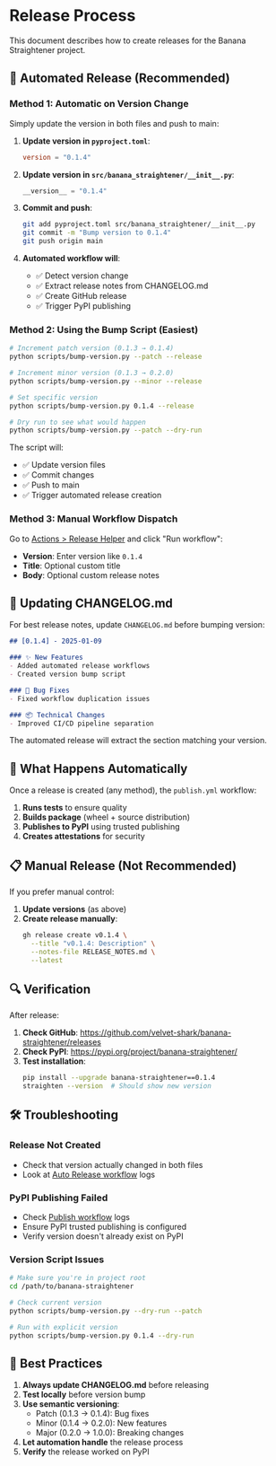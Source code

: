 # Release Process

This document describes how to create releases for the Banana Straightener project.

## 🤖 Automated Release (Recommended)

### Method 1: Automatic on Version Change

Simply update the version in both files and push to main:

1. **Update version in `pyproject.toml`**:
   ```toml
   version = "0.1.4"
   ```

2. **Update version in `src/banana_straightener/__init__.py`**:
   ```python
   __version__ = "0.1.4"
   ```

3. **Commit and push**:
   ```bash
   git add pyproject.toml src/banana_straightener/__init__.py
   git commit -m "Bump version to 0.1.4"
   git push origin main
   ```

4. **Automated workflow will**:
   - ✅ Detect version change
   - ✅ Extract release notes from CHANGELOG.md
   - ✅ Create GitHub release
   - ✅ Trigger PyPI publishing

### Method 2: Using the Bump Script (Easiest)

```bash
# Increment patch version (0.1.3 → 0.1.4)
python scripts/bump-version.py --patch --release

# Increment minor version (0.1.3 → 0.2.0)  
python scripts/bump-version.py --minor --release

# Set specific version
python scripts/bump-version.py 0.1.4 --release

# Dry run to see what would happen
python scripts/bump-version.py --patch --dry-run
```

The script will:
- ✅ Update version files
- ✅ Commit changes
- ✅ Push to main
- ✅ Trigger automated release creation

### Method 3: Manual Workflow Dispatch

Go to [Actions > Release Helper](https://github.com/velvet-shark/banana-straightener/actions/workflows/release-helper.yml) and click "Run workflow":

- **Version**: Enter version like `0.1.4`
- **Title**: Optional custom title
- **Body**: Optional custom release notes

## 📝 Updating CHANGELOG.md

For best release notes, update `CHANGELOG.md` before bumping version:

```markdown
## [0.1.4] - 2025-01-09

### ✨ New Features
- Added automated release workflows
- Created version bump script

### 🐛 Bug Fixes  
- Fixed workflow duplication issues

### 📦 Technical Changes
- Improved CI/CD pipeline separation
```

The automated release will extract the section matching your version.

## 🚀 What Happens Automatically

Once a release is created (any method), the `publish.yml` workflow:

1. **Runs tests** to ensure quality
2. **Builds package** (wheel + source distribution)  
3. **Publishes to PyPI** using trusted publishing
4. **Creates attestations** for security

## 📋 Manual Release (Not Recommended)

If you prefer manual control:

1. **Update versions** (as above)
2. **Create release manually**:
   ```bash
   gh release create v0.1.4 \
     --title "v0.1.4: Description" \
     --notes-file RELEASE_NOTES.md \
     --latest
   ```

## 🔍 Verification

After release:

1. **Check GitHub**: https://github.com/velvet-shark/banana-straightener/releases
2. **Check PyPI**: https://pypi.org/project/banana-straightener/
3. **Test installation**:
   ```bash
   pip install --upgrade banana-straightener==0.1.4
   straighten --version  # Should show new version
   ```

## 🛠 Troubleshooting

### Release Not Created
- Check that version actually changed in both files
- Look at [Auto Release workflow](https://github.com/velvet-shark/banana-straightener/actions/workflows/auto-release.yml) logs

### PyPI Publishing Failed
- Check [Publish workflow](https://github.com/velvet-shark/banana-straightener/actions/workflows/publish.yml) logs
- Ensure PyPI trusted publishing is configured
- Verify version doesn't already exist on PyPI

### Version Script Issues
```bash
# Make sure you're in project root
cd /path/to/banana-straightener

# Check current version
python scripts/bump-version.py --dry-run --patch

# Run with explicit version
python scripts/bump-version.py 0.1.4 --dry-run
```

## 🎯 Best Practices

1. **Always update CHANGELOG.md** before releasing
2. **Test locally** before version bump
3. **Use semantic versioning**: 
   - Patch (0.1.3 → 0.1.4): Bug fixes
   - Minor (0.1.4 → 0.2.0): New features
   - Major (0.2.0 → 1.0.0): Breaking changes
4. **Let automation handle** the release process
5. **Verify** the release worked on PyPI